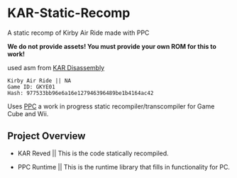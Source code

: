 # KAR-Static-Recomp

A static recomp of Kirby Air Ride made with PPC

**We do not provide assets! You must provide your own ROM for this to work!**

used asm from [KAR Disassembly](https://github.com/SeanMott/KAR-Decomp)
```
Kirby Air Ride || NA
Game ID: GKYE01
Hash: 977533bb96e6a16e127946396489be1b4164ac42
```

Uses [PPC]() a work in progress static recompiler/transcompiler for Game Cube and Wii.

## Project Overview

- KAR Reved || This is the code statically recompiled.

- PPC Runtime || This is the runtime library that fills in functionality for PC.